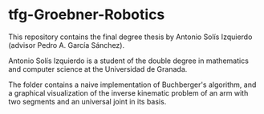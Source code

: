 # tfg-Groebner-Robotics

This repository contains the final degree thesis by Antonio Solís Izquierdo (advisor Pedro A. García Sánchez).

Antonio Solís Izquierdo is a student of the double degree in mathematics and computer science at the Universidad de Granada.

The folder contains a naive implementation of Buchberger's algorithm, and a graphical visualization of the inverse kinematic problem of an arm with two segments and an universal joint in its basis.
